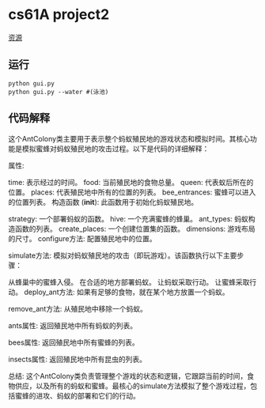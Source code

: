 # cs61A project2
[资源](https://inst.eecs.berkeley.edu/~cs61a/sp18/proj/ants/)
## 运行
```shell
python gui.py
python gui.py --water #(泳池)
```

## 代码解释

这个AntColony类主要用于表示整个蚂蚁殖民地的游戏状态和模拟时间。其核心功能是模拟蜜蜂对蚂蚁殖民地的攻击过程。以下是代码的详细解释：

属性:

time: 表示经过的时间。
food: 当前殖民地的食物总量。
queen: 代表蚁后所在的位置。
places: 代表殖民地中所有的位置的列表。
bee_entrances: 蜜蜂可以进入的位置列表。
构造函数 (__init__):
此函数用于初始化蚂蚁殖民地。

strategy: 一个部署蚂蚁的函数。
hive: 一个充满蜜蜂的蜂巢。
ant_types: 蚂蚁构造函数的列表。
create_places: 一个创建位置集的函数。
dimensions: 游戏布局的尺寸。
configure方法:
配置殖民地中的位置。

simulate方法:
模拟对蚂蚁殖民地的攻击（即玩游戏）。该函数执行以下主要步骤：

从蜂巢中的蜜蜂入侵。
在合适的地方部署蚂蚁。
让蚂蚁采取行动。
让蜜蜂采取行动。
deploy_ant方法:
如果有足够的食物，就在某个地方放置一个蚂蚁。

remove_ant方法:
从殖民地中移除一个蚂蚁。

ants属性:
返回殖民地中所有蚂蚁的列表。

bees属性:
返回殖民地中所有蜜蜂的列表。

insects属性:
返回殖民地中所有昆虫的列表。

总结:
这个AntColony类负责管理整个游戏的状态和逻辑，它跟踪当前的时间，食物供应，以及所有的蚂蚁和蜜蜂。最核心的simulate方法模拟了整个游戏过程，包括蜜蜂的进攻、蚂蚁的部署和它们的行动。

